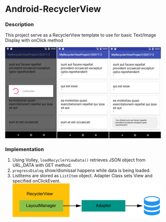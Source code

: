 # Android-RecyclerView

<h3>Description</h3>
<p>This project serve as a RecyclerView template to use for basic Text/Image Display with onClick method</p>
<img src="screenshots.jpg">
<h3>Implementation</h3>
<ol>
<li>Using Volley, <code>loadRecyclerViewData()</code> retrieves JSON object from URL_DATA with GET method.</li>
<li><code>progressDialog</code> show/dismissal happens while data is being loaded.</li>
<li>ListItems are stored as <code>ListItem</code> object. Adapter Class sets View and specified onClickEvent.</li>
<img src="recyclerview_workflow.jpg">

</ol>
